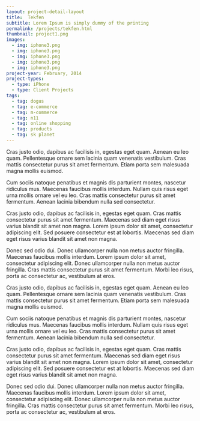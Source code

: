 ```yaml
---
layout: project-detail-layout
title:  Tekfen
subtitle: Lorem Ipsum is simply dummy of the printing
permalink: /projects/tekfen.html
thumbnail: project1.png
images:
  - img: iphone3.png
  - img: iphone3.png
  - img: iphone3.png
  - img: iphone3.png
  - img: iphone3.png
project-year: February, 2014
project-types:
  - type: iPhone
  - type: Client Projects
tags:
  - tag: dogus
  - tag: e-commerce
  - tag: m-commerce
  - tag: n11
  - tag: online shopping
  - tag: products
  - tag: sk planet
---
```


Cras justo odio, dapibus ac facilisis in, egestas eget quam. Aenean eu leo quam. Pellentesque ornare sem lacinia quam venenatis vestibulum. Cras mattis consectetur purus sit amet fermentum. Etiam porta sem malesuada magna mollis euismod.

Cum sociis natoque penatibus et magnis dis parturient montes, nascetur ridiculus mus. Maecenas faucibus mollis interdum. Nullam quis risus eget urna mollis ornare vel eu leo. Cras mattis consectetur purus sit amet fermentum. Aenean lacinia bibendum nulla sed consectetur.

Cras justo odio, dapibus ac facilisis in, egestas eget quam. Cras mattis consectetur purus sit amet fermentum. Maecenas sed diam eget risus varius blandit sit amet non magna. Lorem ipsum dolor sit amet, consectetur adipiscing elit. Sed posuere consectetur est at lobortis. Maecenas sed diam eget risus varius blandit sit amet non magna.

Donec sed odio dui. Donec ullamcorper nulla non metus auctor fringilla. Maecenas faucibus mollis interdum. Lorem ipsum dolor sit amet, consectetur adipiscing elit. Donec ullamcorper nulla non metus auctor fringilla. Cras mattis consectetur purus sit amet fermentum. Morbi leo risus, porta ac consectetur ac, vestibulum at eros.

Cras justo odio, dapibus ac facilisis in, egestas eget quam. Aenean eu leo quam. Pellentesque ornare sem lacinia quam venenatis vestibulum. Cras mattis consectetur purus sit amet fermentum. Etiam porta sem malesuada magna mollis euismod.

Cum sociis natoque penatibus et magnis dis parturient montes, nascetur ridiculus mus. Maecenas faucibus mollis interdum. Nullam quis risus eget urna mollis ornare vel eu leo. Cras mattis consectetur purus sit amet fermentum. Aenean lacinia bibendum nulla sed consectetur.

Cras justo odio, dapibus ac facilisis in, egestas eget quam. Cras mattis consectetur purus sit amet fermentum. Maecenas sed diam eget risus varius blandit sit amet non magna. Lorem ipsum dolor sit amet, consectetur adipiscing elit. Sed posuere consectetur est at lobortis. Maecenas sed diam eget risus varius blandit sit amet non magna.

Donec sed odio dui. Donec ullamcorper nulla non metus auctor fringilla. Maecenas faucibus mollis interdum. Lorem ipsum dolor sit amet, consectetur adipiscing elit. Donec ullamcorper nulla non metus auctor fringilla. Cras mattis consectetur purus sit amet fermentum. Morbi leo risus, porta ac consectetur ac, vestibulum at eros.
